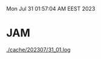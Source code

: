 Mon Jul 31 01:57:04 AM EEST 2023
# JAM
<a href='./cache/202307/31_01.log'>./cache/202307/31_01.log</a>
